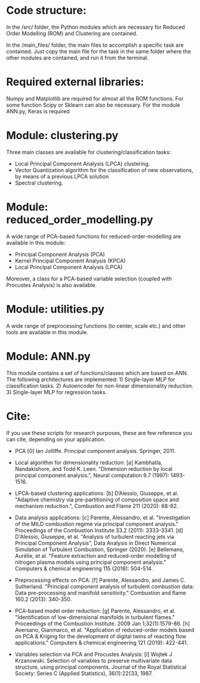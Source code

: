 # Code structure:

In the /src/ folder, the Python modules which are necessary for Reduced Order Modelling (ROM) and Clustering are contained.

In the /main_files/ folder, the main files to accomplish a specific task are contained. Just copy the main file for the task in the same folder where the other modules are contained, and run it from the terminal. 


# Required external libraries:
Numpy and Matplotlib are required for almost all the ROM functions. For some function Scipy or Sklearn can also be necessary.
For the module ANN.py, Keras is required

# Module: clustering.py
Three main classes are available for clustering/classification tasks:

- Local Principal Component Analysis (LPCA) clustering.
- Vector Quantization algorithm for the classification of new observations, by means of a previous LPCA solution
- Spectral clustering.


# Module: reduced_order_modelling.py
A wide range of PCA-based functions for reduced-order-modelling are available in this module:

- Principal Component Analysis (PCA)
- Kernel Principal Component Analysis (KPCA)
- Local Principal Component Analysis (LPCA)

Moreover, a class for a PCA-based variable selection (coupled with Procustes Analysis) is also available.


# Module: utilities.py
A wide range of preprocessing functions (to center, scale etc.) and other tools are available in this module. 


# Module: ANN.py
This module contains a set of functions/classes which are based on ANN. The following architectures are implemented:
    1) Single-layer MLP for classification tasks.
    2) Autoencoder for non-linear dimensionality reduction.
    3) Single-layer MLP for regression tasks.

# Cite:
If you use these scripts for research purposes, these are few reference you can cite, depending on your application.

- PCA
    [0] Ian Jolliffe. Principal component analysis. Springer, 2011.

- Local algorithm for dimensionality reduction:
    [a] Kambhatla, Nandakishore, and Todd K. Leen. "Dimension reduction by local principal component analysis.", Neural computation 9.7 (1997): 1493-1516.
    
- LPCA-based clustering applications:
    [b] D’Alessio, Giuseppe, et al. "Adaptive chemistry via pre-partitioning of composition space and mechanism reduction.", Combustion and Flame 211 (2020): 68-82.
    
- Data analysis applications:
    [c] Parente, Alessandro, et al. "Investigation of the MILD combustion regime via principal component analysis." Proceedings of the Combustion Institute 33.2 (2011): 3333-3341.
    [d] D'Alessio, Giuseppe, et al. "Analysis of turbulent reacting jets via Principal Component Analysis", Data Analysis in Direct Numerical Simulation of Turbulent Combustion, Springer (2020).
    [e] Bellemans, Aurélie, et al. "Feature extraction and reduced-order modelling of nitrogen plasma models using principal component analysis." Computers & chemical engineering 115 (2018): 504-514.
    
- Preprocessing effects on PCA:
    [f] Parente, Alessandro, and James C. Sutherland. "Principal component analysis of turbulent combustion data: Data pre-processing and manifold sensitivity." Combustion and flame 160.2 (2013): 340-350.
    
- PCA-based model order reduction:
    [g] Parente, Alessandro, et al. "Identification of low-dimensional manifolds in turbulent flames." Proceedings of the Combustion Institute. 2009 Jan 1;32(1):1579-86.
    [h] Aversano, Gianmarco, et al. "Application of reduced-order models based on PCA & Kriging for the development of digital twins of reacting flow applications." Computers & chemical engineering 121 (2019): 422-441.
    
- Variables selection via PCA and Procustes Analysis:
[i]  Wojtek J Krzanowski. Selection of variables to preserve multivariate data structure, using principal components. Journal of the Royal Statistical Society: Series C (Applied Statistics), 36(1):22{33, 1987.
